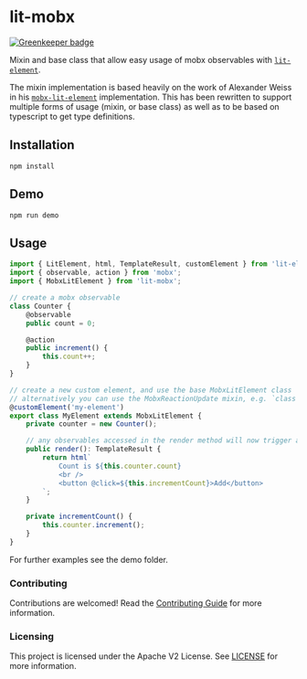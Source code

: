 # lit-mobx

[![Greenkeeper badge](https://badges.greenkeeper.io/adobe/lit-mobx.svg)](https://greenkeeper.io/)


Mixin and base class that allow easy usage of mobx observables with
[`lit-element`](https://lit-element.polymer-project.org/).

The mixin implementation is based heavily on the work of Alexander Weiss in his
[`mobx-lit-element`](https://github.com/alexanderweiss/mobx-lit-element) implementation. This has been rewritten to
support multiple forms of usage (mixin, or base class) as well as to be based on typescript to get type definitions.

## Installation

```
npm install
```

## Demo

```
npm run demo
```

## Usage

```typescript
import { LitElement, html, TemplateResult, customElement } from 'lit-element';
import { observable, action } from 'mobx';
import { MobxLitElement } from 'lit-mobx';

// create a mobx observable
class Counter {
    @observable
    public count = 0;

    @action
    public increment() {
        this.count++;
    }
}

// create a new custom element, and use the base MobxLitElement class
// alternatively you can use the MobxReactionUpdate mixin, e.g. `class MyElement extends MobxReactionUpdate(LitElement)`
@customElement('my-element')
export class MyElement extends MobxLitElement {
    private counter = new Counter();

    // any observables accessed in the render method will now trigger an update
    public render(): TemplateResult {
        return html`
            Count is ${this.counter.count}
            <br />
            <button @click=${this.incrementCount}>Add</button>
        `;
    }

    private incrementCount() {
        this.counter.increment();
    }
}
```

For further examples see the demo folder.

### Contributing

Contributions are welcomed! Read the [Contributing Guide](./.github/CONTRIBUTING.md) for more information.

### Licensing

This project is licensed under the Apache V2 License. See [LICENSE](LICENSE) for more information.
